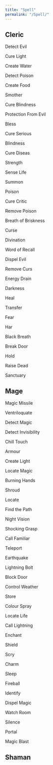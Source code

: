 ```yaml
---
title: "Spell"
permalink: "/Spell/"
---
```


## Cleric

Detect Evil

Cure Light

Create Water

Detect Poison

Create Food

Smother

Cure Blindness

Protection From Evil

Bless

Cure Serious

Blindness

Cure Diseas

Strength

Sense Life

Summon

Poison

Cure Critic

Remove Poison

Breath of Briskness

Curse

Divination

Word of Recall

Dispel Evil

Remove Curs

Energy Drain

Darkness

Heal

Transfer

Fear

Har

Black Breath

Break Door

Hold

Raise Dead

Sanctuary

## Mage

Magic Missile

Ventriloquate

Detect Magic

Detect Invisibility

Chill Touch

Armour

Create Light

Locate Magic

Burning Hands

Shroud

Locate

Find the Path

Night Vision

Shocking Grasp

Call Familiar

Teleport

Earthquake

Lightning Bolt

Block Door

Control Weather

Store

Colour Spray

Locate Life

Call Lightning

Enchant

Shield

Scry

Charm

Sleep

Fireball

Identify

Dispel Magic

Watch Room

Silence

Portal

Magic Blast

## Shaman
